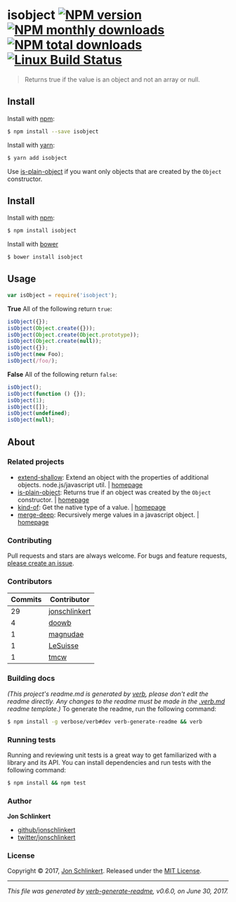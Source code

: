 # isobject [![NPM version](https://img.shields.io/npm/v/isobject.svg?style=flat)](https://www.npmjs.com/package/isobject) [![NPM monthly downloads](https://img.shields.io/npm/dm/isobject.svg?style=flat)](https://npmjs.org/package/isobject)  [![NPM total downloads](https://img.shields.io/npm/dt/isobject.svg?style=flat)](https://npmjs.org/package/isobject) [![Linux Build Status](https://img.shields.io/travis/jonschlinkert/isobject.svg?style=flat&label=Travis)](https://travis-ci.org/jonschlinkert/isobject)
> Returns true if the value is an object and not an array or null.
## Install
Install with [npm](https://www.npmjs.com/):
```sh
$ npm install --save isobject
```
Install with [yarn](https://yarnpkg.com):
```sh
$ yarn add isobject
```
Use [is-plain-object](https://github.com/jonschlinkert/is-plain-object) if you want only objects that are created by the `Object` constructor.
## Install
Install with [npm](https://www.npmjs.com/):
```sh
$ npm install isobject
```
Install with [bower](https://bower.io/)
```sh
$ bower install isobject
```
## Usage
```js
var isObject = require('isobject');
```
**True**
All of the following return `true`:
```js
isObject({});
isObject(Object.create({}));
isObject(Object.create(Object.prototype));
isObject(Object.create(null));
isObject({});
isObject(new Foo);
isObject(/foo/);
```
**False**
All of the following return `false`:
```js
isObject();
isObject(function () {});
isObject(1);
isObject([]);
isObject(undefined);
isObject(null);
```
## About
### Related projects
* [extend-shallow](https://www.npmjs.com/package/extend-shallow): Extend an object with the properties of additional objects. node.js/javascript util. | [homepage](https://github.com/jonschlinkert/extend-shallow "Extend an object with the properties of additional objects. node.js/javascript util.")
* [is-plain-object](https://www.npmjs.com/package/is-plain-object): Returns true if an object was created by the `Object` constructor. | [homepage](https://github.com/jonschlinkert/is-plain-object "Returns true if an object was created by the `Object` constructor.")
* [kind-of](https://www.npmjs.com/package/kind-of): Get the native type of a value. | [homepage](https://github.com/jonschlinkert/kind-of "Get the native type of a value.")
* [merge-deep](https://www.npmjs.com/package/merge-deep): Recursively merge values in a javascript object. | [homepage](https://github.com/jonschlinkert/merge-deep "Recursively merge values in a javascript object.")
### Contributing
Pull requests and stars are always welcome. For bugs and feature requests, [please create an issue](../../issues/new).
### Contributors
| **Commits** | **Contributor** |
| --- | --- |
| 29 | [jonschlinkert](https://github.com/jonschlinkert) |
| 4  | [doowb](https://github.com/doowb) |
| 1  | [magnudae](https://github.com/magnudae) |
| 1  | [LeSuisse](https://github.com/LeSuisse) |
| 1  | [tmcw](https://github.com/tmcw) |
### Building docs
_(This project's readme.md is generated by [verb](https://github.com/verbose/verb-generate-readme), please don't edit the readme directly. Any changes to the readme must be made in the [.verb.md](.verb.md) readme template.)_
To generate the readme, run the following command:
```sh
$ npm install -g verbose/verb#dev verb-generate-readme && verb
```
### Running tests
Running and reviewing unit tests is a great way to get familiarized with a library and its API. You can install dependencies and run tests with the following command:
```sh
$ npm install && npm test
```
### Author
**Jon Schlinkert**
* [github/jonschlinkert](https://github.com/jonschlinkert)
* [twitter/jonschlinkert](https://twitter.com/jonschlinkert)
### License
Copyright © 2017, [Jon Schlinkert](https://github.com/jonschlinkert).
Released under the [MIT License](LICENSE).
***
_This file was generated by [verb-generate-readme](https://github.com/verbose/verb-generate-readme), v0.6.0, on June 30, 2017._
